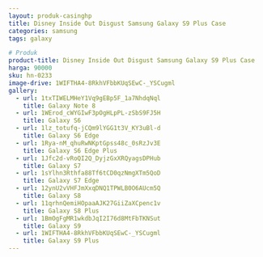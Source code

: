 ```yaml
---
layout: produk-casinghp
title: Disney Inside Out Disgust Samsung Galaxy S9 Plus Case
categories: samsung
tags: galaxy

# Produk
product-title: Disney Inside Out Disgust Samsung Galaxy S9 Plus Case
harga: 90000
sku: hn-0233
image-drive: 1WIFTHA4-8RkhVFbbKUqSEwC-_YSCugml
gallery:
  - url: 1txTIWELMHeY1Vq9gEBp5F_1a7NhdqNql
    title: Galaxy Note 8
  - url: 1WErod_cWYGIwF3pOgHLpPL-zSbS9FJ5H
    title: Galaxy S6
  - url: 1lz_totufq-jCQm9lYGG1t3V_KY3uBl-d
    title: Galaxy S6 Edge
  - url: 1Rya-nM_qhuRwNKptGpss48c_0sRzJv3E
    title: Galaxy S6 Edge Plus
  - url: 1Jfc2d-vRoQI2Q_DyjzGxXRQyagsDPHub
    title: Galaxy S7
  - url: 1sYlhn3Rthfa88Tf6tCD0qzNmgXTm5QoD
    title: Galaxy S7 Edge
  - url: 12ynU2vVHFJmXxqDNQ1TPWLB0O6AUcm5Q
    title: Galaxy S8
  - url: 11qrhnQemiHOpaaAJK27GiiZaXCpenc1v
    title: Galaxy S8 Plus
  - url: 1BmOgFgMR1wkdbJqI2I76d8MtFbTKNSut
    title: Galaxy S9
  - url: 1WIFTHA4-8RkhVFbbKUqSEwC-_YSCugml
    title: Galaxy S9 Plus
---
```

